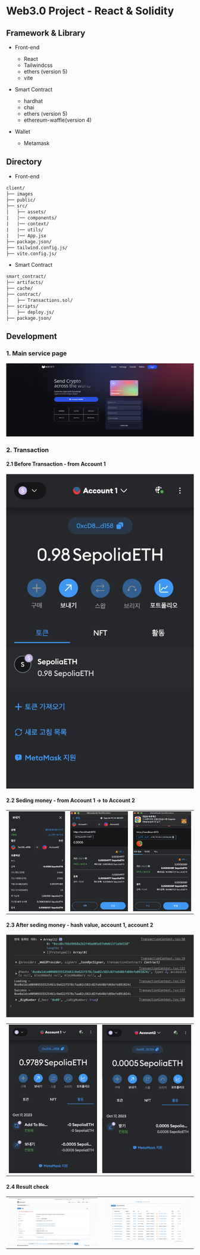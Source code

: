 # Web3.0 Project - React & Solidity

## Framework & Library

- Front-end

  - React
  - Tailwindcss
  - ethers (version 5)
  - vite

- Smart Contract

  - hardhat
  - chai
  - ethers (version 5)
  - ethereum-waffle(version 4)

- Wallet

  - Metamask

## Directory

- Front-end

```
client/
├── images
├── public/
├── src/
│   ├── assets/
|   |── components/
|   |── context/
|   |── utils/
|   |── App.jsx
├── package.json/
├── tailwind.config.js/
├── vite.config.js/
```

- Smart Contract

```
smart_contract/
├── artifacts/
├── cache/
├── contract/
│   ├── Transactions.sol/
├── scripts/
│   ├── deploy.js/
├── package.json/
```

## Development

### 1. Main service page

![서비스이미지](/images/mainpage.png)

### 2. Transaction

#### 2.1 Before Transaction - from Account 1

![beforeTransaction-account1](/images/1.png)

#### 2.2 Seding money - from Account 1 -> to Account 2

<table>
  <tr>
    <td><img src="/images/2.png" alt="image2"></td>
    <td><img src="/images/3.png" alt="image2"></td>
    <td><img src="/images/4.png" alt="image2"></td>
  </tr>
</table>

#### 2.3 After seding money - hash value, account 1, account 2

![beforeTransaction-account1](/images/5.png)

<table>
  <tr>
    <td><img src="/images/7.png" alt="image2"></td>
    <td><img src="/images/6.png" alt="image2"></td>
  </tr>
</table>

#### 2.4 Result check

<table>
  <tr>
    <td><img src="/images/8.png" alt="image2"></td>
    <td><img src="/images/9.png" alt="image2"></td>
  </tr>
</table>
